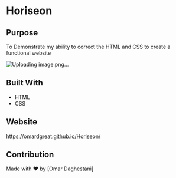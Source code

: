 # Horiseon

## Purpose
To Demonstrate my ability to correct the HTML and CSS to create a functional website

![Uploading image.png…]()

## Built With
* HTML
* CSS

## Website
https://omardgreat.github.io/Horiseon/

## Contribution
Made with ❤️ by [Omar Daghestani]

